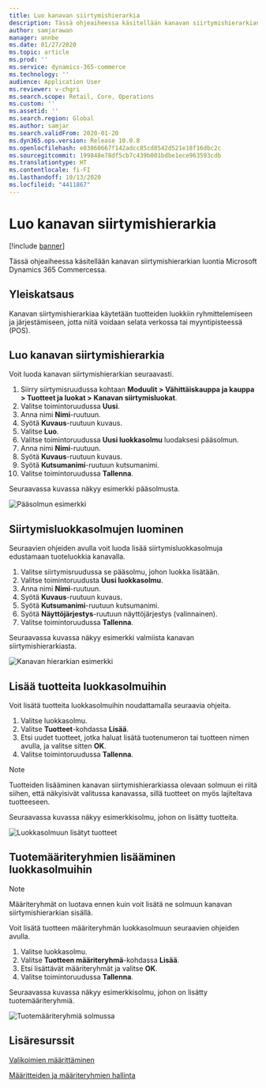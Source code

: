 ```yaml
---
title: Luo kanavan siirtymishierarkia
description: Tässä ohjeaiheessa käsitellään kanavan siirtymishierarkian luontia Microsoft Dynamics 365 Commercessa.
author: samjarawan
manager: annbe
ms.date: 01/27/2020
ms.topic: article
ms.prod: ''
ms.service: dynamics-365-commerce
ms.technology: ''
audience: Application User
ms.reviewer: v-chgri
ms.search.scope: Retail, Core, Operations
ms.custom: ''
ms.assetid: ''
ms.search.region: Global
ms.author: samjar
ms.search.validFrom: 2020-01-20
ms.dyn365.ops.version: Release 10.0.8
ms.openlocfilehash: e83860667f142adcc85cd8542d521e18f16dbc2c
ms.sourcegitcommit: 199848e78df5cb7c439b001bdbe1ece963593cdb
ms.translationtype: HT
ms.contentlocale: fi-FI
ms.lasthandoff: 10/13/2020
ms.locfileid: "4411867"
---
```

# <a name="create-a-channel-navigation-hierarchy"></a>Luo kanavan siirtymishierarkia


[!include [banner](includes/banner.md)]

Tässä ohjeaiheessa käsitellään kanavan siirtymishierarkian luontia Microsoft Dynamics 365 Commercessa.

## <a name="overview"></a>Yleiskatsaus

Kanavan siirtymishierarkiaa käytetään tuotteiden luokkiin ryhmittelemiseen ja järjestämiseen, jotta niitä voidaan selata verkossa tai myyntipisteessä (POS).

## <a name="create-a-channel-navigation-hierarchy"></a>Luo kanavan siirtymishierarkia

Voit luoda kanavan siirtymishierarkian seuraavasti.

1. Siirry siirtymisruudussa kohtaan **Moduulit \> Vähittäiskauppa ja kauppa \> Tuotteet ja luokat \> Kanavan siirtymisluokat**.
1. Valitse toimintoruudussa **Uusi**.
1. Anna nimi **Nimi**-ruutuun.
1. Syötä **Kuvaus**-ruutuun kuvaus.
1. Valitse **Luo**.
1. Valitse toimintoruudussa **Uusi luokkasolmu** luodaksesi pääsolmun.
1. Anna nimi **Nimi**-ruutuun.
1. Syötä **Kuvaus**-ruutuun kuvaus.
1. Syötä **Kutsumanimi**-ruutuun kutsumanimi.
1. Valitse toimintoruudussa **Tallenna**.

Seuraavassa kuvassa näkyy esimerkki pääsolmusta.

![Pääsolmun esimerkki](media/create-channel-hierarchy-1.png)

## <a name="create-navigation-category-nodes"></a>Siirtymisluokkasolmujen luominen

Seuraavien ohjeiden avulla voit luoda lisää siirtymisluokkasolmuja edustamaan tuoteluokkia kanavalla.

1. Valitse siirtymisruudussa se pääsolmu, johon luokka lisätään.
1. Valitse toimintoruudusta **Uusi luokkasolmu**.
1. Anna nimi **Nimi**-ruutuun.
1. Syötä **Kuvaus**-ruutuun kuvaus.
1. Syötä **Kutsumanimi**-ruutuun kutsumanimi.
1. Syötä **Näyttöjärjestys**-ruutuun näyttöjärjestys (valinnainen).
1. Valitse toimintoruudussa **Tallenna**.

Seuraavassa kuvassa näkyy esimerkki valmiista kanavan siirtymishierarkiasta.

![Kanavan hierarkian esimerkki](media/create-channel-hierarchy-2.png)

## <a name="add-products-to-category-nodes"></a>Lisää tuotteita luokkasolmuihin

Voit lisätä tuotteita luokkasolmuihin noudattamalla seuraavia ohjeita.

1. Valitse luokkasolmu.
1. Valitse **Tuotteet**-kohdassa **Lisää**.
1. Etsi uudet tuotteet, jotka haluat lisätä tuotenumeron tai tuotteen nimen avulla, ja valitse sitten **OK**.
1. Valitse toimintoruudussa **Tallenna**.

> [!NOTE]
> Tuotteiden lisääminen kanavan siirtymishierarkiassa olevaan solmuun ei riitä siihen, että näkyisivät valitussa kanavassa, sillä tuotteet on myös lajiteltava tuotteeseen.

Seuraavassa kuvassa näkyy esimerkkisolmu, johon on lisätty tuotteita.

![Luokkasolmuun lisätyt tuotteet](media/create-channel-hierarchy-3.png)

## <a name="add-product-attribute-groups-to-category-nodes"></a>Tuotemääriteryhmien lisääminen luokkasolmuihin

> [!NOTE]
> Määriteryhmät on luotava ennen kuin voit lisätä ne solmuun kanavan siirtymishierarkian sisällä.

Voit lisätä tuotteen määriteryhmän luokkasolmuun seuraavien ohjeiden avulla.

1. Valitse luokkasolmu.
1. Valitse **Tuotteen määriteryhmä**-kohdassa **Lisää**.
1. Etsi lisättävät määriteryhmät ja valitse **OK**.
1. Valitse toimintoruudussa **Tallenna**.

Seuraavassa kuvassa näkyy esimerkkisolmu, johon on lisätty tuotemääriteryhmiä.

![Tuotemääriteryhmiä solmussa](media/create-channel-hierarchy-4.png)

## <a name="additional-resources"></a>Lisäresurssit

[Valikoimien määrittäminen](set-up-assortments.md)

[Määritteiden ja määriteryhmien hallinta](attribute-attributegroups-lifecycle.md)
